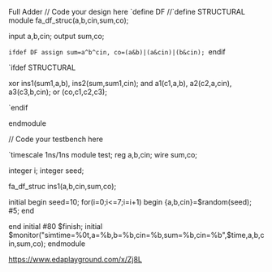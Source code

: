 <p>
 Full Adder
// Code your design here
 `define DF
//`define STRUCTURAL
module fa_df_struc(a,b,cin,sum,co);

input a,b,cin;
output sum,co;

`ifdef DF
assign sum=a^b^cin,
  co=(a&b)|(a&cin)|(b&cin);
`endif

`ifdef STRUCTURAL

  xor ins1(sum1,a,b),
      ins2(sum,sum1,cin);
  and a1(c1,a,b), a2(c2,a,cin), a3(c3,b,cin);
  or (co,c1,c2,c3);

`endif

endmodule

// Code your testbench here

`timescale 1ns/1ns
module test;
  reg a,b,cin;
  wire sum,co;
  
  integer i;
  integer seed;
  
  fa_df_struc ins1(a,b,cin,sum,co);
  
  initial begin 
    seed=10;
    for(i=0;i<=7;i=i+1)
      begin
        {a,b,cin}=$random(seed);
        #5;
      end
      
  end
  initial
    #80  $finish;
  initial 
    $monitor("simtime=%0t,a=%b,b=%b,cin=%b,sum=%b,cin=%b",$time,a,b,cin,sum,co);
endmodule
                  </p>
https://www.edaplayground.com/x/Zj8L

